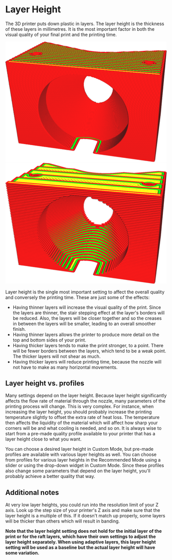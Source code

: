 Layer Height
====
The 3D printer puts down plastic in layers. The layer height is the thickness of these layers in millimetres. It is the most important factor in both the visual quality of your final print and the printing time.

<!--screenshot {
"image_path": "layer_height_0.1.png",
"model_path": "plunger_stop.scad",
"camera_position": [30, 80, 61],
"camera_lookat": [0, 0, 12.5],
"layer": 9999,
"line": 0,
"settings": {
    "layer_height": 0.1,
    "adhesion_type": "none"
},
"colours": 32,
"width": 500
}-->
<!--screenshot {
"image_path": "layer_height_0.3.png",
"model_path": "plunger_stop.scad",
"camera_position": [30, 80, 61],
"camera_lookat": [0, 0, 12.5],
"layer": 9999,
"line": 0,
"settings": {
    "layer_height": 0.3,
    "adhesion_type": "none"
},
"colours": 32,
"width": 500
}-->
![0.1mm layer height](../images/layer_height_0.1.png)
![0.3mm layer height](../images/layer_height_0.3.png)

Layer height is the single most important setting to affect the overall quality and conversely the printing time. These are just some of the effects:
* Having thinner layers will increase the visual quality of the print. Since the layers are thinner, the stair stepping effect at the layer's borders will be reduced. Also, the layers will be closer together and so the creases in between the layers will be smaller, leading to an overall smoother finish.
* Having thinner layers allows the printer to produce more detail on the top and bottom sides of your print.
* Having thicker layers tends to make the print stronger, to a point. There will be fewer borders between the layers, which tend to be a weak point. The thicker layers will not shear as much.
* Having thicker layers will reduce printing time, because the nozzle will not have to make as many horizontal movements.

Layer height vs. profiles
----
Many settings depend on the layer height. Because layer height significantly affects the flow rate of material through the nozzle, many parameters of the printing process will change. This is very complex. For instance, when increasing the layer height, you should probably increase the printing temperature slightly to offset the extra rate of heat loss. The temperature then affects the liquidity of the material which will affect how sharp your corners will be and what cooling is needed, and so on. It is always wise to start from a pre-made quality profile available to your printer that has a layer height close to what you want.

You can choose a desired layer height in Custom Mode, but pre-made profiles are available with various layer heights as well. You can choose from profiles for various layer heights in the Recommended Mode using a slider or using the drop-down widget in Custom Mode. Since these profiles also change some parameters that depend on the layer height, you'll probably achieve a better quality that way.

Additional notes
----
At very low layer heights, you could run into the resolution limit of your Z axis. Look up the step size of your printer's Z axis and make sure that the layer height is a multiple of this. If it doesn't match up properly, some layers will be thicker than others which will result in banding.

**Note that the layer height setting does not hold for the initial layer of the print or for the raft layers, which have their own settings to adjust the layer height separately. When using adaptive layers, this layer height setting will be used as a baseline but the actual layer height will have some variation.**